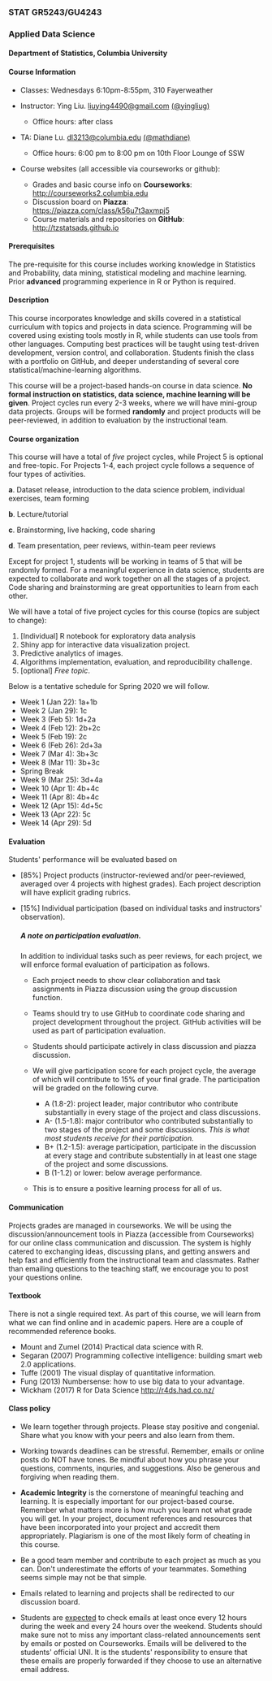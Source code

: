 ### STAT GR5243/GU4243
### Applied Data Science

#### Department of Statistics, Columbia University 

#### Course Information

* Classes: Wednesdays 6:10pm-8:55pm, 310 Fayerweather
* Instructor: Ying Liu.  <liuying4490@gmail.com> [(@yingliug)](https://github.com/yingliug)
	* Office hours: after class
* TA: Diane Lu. <dl3213@columbia.edu> [(@mathdiane)](http://github.com/mathdiane)
	* Office hours: 6:00 pm to 8:00 pm on 10th Floor Lounge of SSW

		
* Course websites (all accessible via courseworks or github): 
	* Grades and basic course info on **Courseworks**: <http://courseworks2.columbia.edu>
	* Discussion board on **Piazza**: <https://piazza.com/class/k56u7t3axmpj5>
	* Course materials and repositories on **GitHub**: <http://tzstatsads.github.io>
 
#### Prerequisites
The pre-requisite for this course includes working knowledge in Statistics and Probability, data mining, statistical modeling and machine learning. Prior **advanced** programming experience in R or Python is required. 

#### Description  
This course incorporates knowledge and skills covered in a statistical curriculum with topics and projects in data science. Programming will be covered using existing tools mostly in R, while students can use tools from other languages. Computing best practices will be taught using test-driven development, version control, and collaboration. Students finish the class with a portfolio on GitHub, and deeper understanding of several core statistical/machine-learning algorithms. 

This course will be a project-based hands-on course in data science. **No formal instruction on statistics, data science, machine learning will be given**. Project cycles run every 2-3 weeks, where we will have mini-group data projects. Groups will be formed **randomly** and project products will be peer-reviewed, in addition to evaluation by the instructional team.

#### Course organization
This course will have a total of *five* project cycles, while Project 5 is optional and free-topic. For Projects 1-4, each project cycle follows a sequence of four types of activities. 

**a**. Dataset release, introduction to the data science problem, individual exercises, team forming

**b**. Lecture/tutorial

**c**. Brainstorming, live hacking, code sharing

**d**. Team presentation, peer reviews, within-team peer reviews

Except for project 1, students will be working in teams of 5 that will be randomly formed. For a meaningful experience in data science, students are expected to collaborate and work together on all the stages of a project. Code sharing and brainstorming are great opportunities to learn from each other. 

We will have a total of five project cycles for this course (topics are subject to change):

1. [Individual] R notebook for exploratory data analysis 
2. Shiny app for interactive data visualization project.
3. Predictive analytics of images.
4. Algorithms implementation, evaluation, and reproducibility challenge.
5. [optional] *Free topic*.

Below is a tentative schedule for Spring 2020 we will follow.

+ Week 1 (Jan 22): 1a+1b
+ Week 2 (Jan 29): 1c
+ Week 3 (Feb 5): 1d+2a
+ Week 4 (Feb 12): 2b+2c
+ Week 5 (Feb 19): 2c
+ Week 6 (Feb 26): 2d+3a
+ Week 7 (Mar 4): 3b+3c
+ Week 8 (Mar 11): 3b+3c
+ Spring Break
+ Week 9 (Mar 25): 3d+4a
+ Week 10 (Apr 1): 4b+4c
+ Week 11 (Apr 8): 4b+4c
+ Week 12 (Apr 15): 4d+5c
+ Week 13 (Apr 22): 5c
+ Week 14 (Apr 29): 5d

#### Evaluation

Students' performance will be evaluated based on 

* [85%] Project products (instructor-reviewed and/or peer-reviewed, averaged over 4 projects with highest grades). Each project description will have explicit grading rubrics. 
* [15%] Individual participation (based on individual tasks and instructors' observation).

	##### A note on participation evaluation. 
	In addition to individual tasks such as peer reviews, for each project, we will enforce formal evaluation of participation as follows. 
	
	* Each project needs to show clear collaboration and task assignments in Piazza discussion using the group discussion function. 
	* Teams should try to use GitHub to coordinate code sharing and project development throughout the project. GitHub activities will be used as part of participation evaluation. 
	* Students should participate actively in class discussion and piazza discussion. 
	* We will give participation score for each project cycle, the average of which will contribute to 15% of your final grade. The participation will be graded on the following curve. 
	
		* A (1.8-2): project leader, major contributor who contribute substantially in every stage of the project and class discussions. 
		* A- (1.5-1.8): major contributor who contributed substantially to two stages of the project and some discussions. *This is what most students receive for their participation.*
		* B+ (1.2-1.5): average participation, participate in the discussion at every stage and contribute substentially in at least one stage of the project and some discussions. 
		* B (1-1.2) or lower: below average performance.   
	* This is to ensure a positive learning process for all of us.  

#### Communication
Projects grades are managed in courseworks. We will be using the discussion/announcement tools in Piazza (accessible from Courseworks) for our online class communication and discussion. The system is highly catered to exchanging ideas, discussing plans, and getting answers and help fast and efficiently from the instructional team and classmates. Rather than emailing questions to the teaching staff, we encourage you to post your questions online.

#### Textbook
There is not a single required text. As part of this course, we will learn from what we can find online and in academic papers. Here are a couple of recommended reference books. 

+ Mount and Zumel (2014) Practical data science with R.
+ Segaran (2007) Programming collective intelligence: building smart web 2.0 applications.
+ Tuffe (2001) The visual display of quantitative information.
+ Fung (2013) Numbersense: how to use big data to your advantage.
+ Wickham (2017) R for Data Science http://r4ds.had.co.nz/

#### Class policy

* We learn together through projects. Please stay positive and congenial. Share what you know with your peers and also learn from them.

* Working towards deadlines can be stressful. Remember, emails or online posts do NOT have tones. Be mindful about how you phrase your questions, comments, inquries, and suggestions. Also be generous and forgiving when reading them. 

* **Academic Integrity** is the cornerstone of meaningful teaching and learning. It is especially important for our project-based course. Remember what matters more is how much you learn not what grade you will get. In your project, document references and resources that have been incorporated into your project and accredit them appropriately. Plagiarism is one of the most likely form of cheating in this course. 

* Be a good team member and contribute to each project as much as you can. Don't underestimate the efforts of your teammates. Something seems simple may not be that simple. 

* Emails related to learning and projects shall be redirected to our discussion board.
 
* Students are [expected](http://policylibrary.columbia.edu/student-email-communication-policy) to check emails at least once every 12 hours during the week and every 24 hours over the weekend. Students should make sure not to miss any important class-related announcements sent by emails or posted on Courseworks. Emails will be delivered to the students' official UNI. It is the students' responsibility to ensure that these emails are properly forwarded if they choose to use an alternative email address. 
